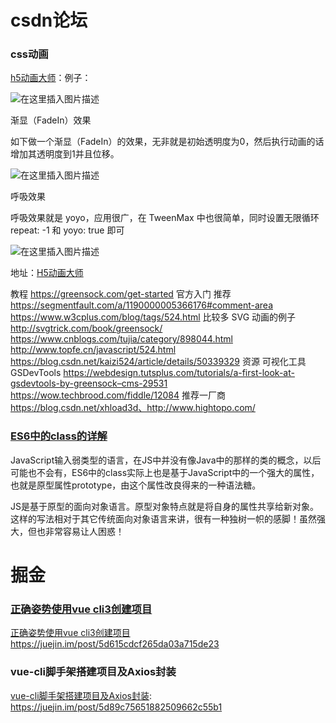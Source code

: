 # csdn论坛

### css动画

[h5动画大师](https://blog.csdn.net/zhangxin09/article/details/103275252)：例子： 

 ![在这里插入图片描述](https://img-blog.csdnimg.cn/20191206152432267.gif) 

渐显（FadeIn）效果

如下做一个渐显（FadeIn）的效果，无非就是初始透明度为0，然后执行动画的话增加其透明度到1并且位移。

 ![在这里插入图片描述](https://img-blog.csdnimg.cn/20191206161707784.gif) 

呼吸效果

呼吸效果就是 yoyo，应用很广，在 TweenMax 中也很简单，同时设置无限循环 repeat: -1 和 yoyo: true 即可

 ![在这里插入图片描述](https://img-blog.csdnimg.cn/20191206171106630.gif) 

地址：[H5动画大师]( https://blog.csdn.net/zhangxin09/article/details/103275252 )

教程
https://greensock.com/get-started 官方入门 推荐
https://segmentfault.com/a/1190000005366176#comment-area
https://www.w3cplus.com/blog/tags/524.html 比较多 SVG 动画的例子
http://svgtrick.com/book/greensock/
https://www.cnblogs.com/tujia/category/898044.html
http://www.topfe.cn/javascript/524.html
https://blog.csdn.net/kaizi524/article/details/50339329
资源
可视化工具 GSDevTools https://webdesign.tutsplus.com/tutorials/a-first-look-at-gsdevtools-by-greensock–cms-29531
https://wow.techbrood.com/fiddle/12084
推荐一厂商 https://blog.csdn.net/xhload3d、http://www.hightopo.com/

### [ES6中的class的详解](https://www.cnblogs.com/liquanjiang/p/11705868.html)

JavaScript输入弱类型的语言，在JS中并没有像Java中的那样的类的概念，以后可能也不会有，ES6中的class实际上也是基于JavaScript中的一个强大的属性，也就是原型属性prototype，由这个属性改良得来的一种语法糖。

JS是基于原型的面向对象语言。原型对象特点就是将自身的属性共享给新对象。这样的写法相对于其它传统面向对象语言来讲，很有一种独树一帜的感脚！虽然强大，但也非常容易让人困惑！

# 掘金

### [正确姿势使用vue cli3创建项目]( https://juejin.im/post/5d615cdcf265da03a715de23 )

 [正确姿势使用vue cli3创建项目]( https://juejin.im/post/5d615cdcf265da03a715de23 )https://juejin.im/post/5d615cdcf265da03a715de23 

### vue-cli脚手架搭建项目及Axios封装

[vue-cli脚手架搭建项目及Axios封装](https://juejin.im/post/5d89c75651882509662c55b1): https://juejin.im/post/5d89c75651882509662c55b1 